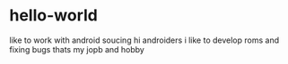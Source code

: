# hello-world
like to work with android soucing
hi androiders
i like to develop roms and fixing bugs thats my jopb and hobby
